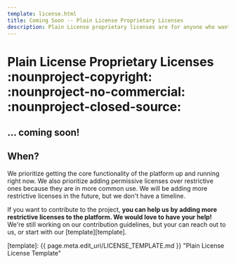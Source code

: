 ```yaml
---
template: license.html
title: Coming Soon -- Plain License Proprietary Licenses
description: Plain License proprietary licenses are for anyone who wants to keep their work closed source. We provide simple, clear licenses that allow you to share a work with others while keeping it private. Coming soon!
---
```

# Plain License Proprietary Licenses :nounproject-copyright: :nounproject-no-commercial: :nounproject-closed-source:

## ... coming soon!

## When?

We prioritize getting the core functionality of the platform up and running right now. We also prioritize adding permissive licenses over restrictive ones because they are in more common use. We will be adding more restrictive licenses in the future, but we don't have a timeline.

If you want to contribute to the project, **you can help us by adding more restrictive licenses to the platform. We would love to have your help!** We're still working on our contribution guidelines, but your can reach out to us, or start with our [template][template].

[template]: {{ page.meta.edit_uri/LICENSE_TEMPLATE.md }} "Plain License License Template"
